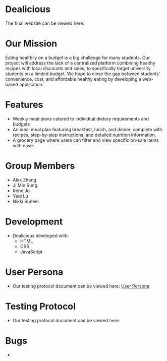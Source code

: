 # Dealicious
The final website can be viewed here: 

# Our Mission
Eating healthily on a budget is a big challenge for many students. Our project will address the lack of a centralized platform combining healthy recipes with local discounts and sales, to specifically target university students on a limited budget. We hope to close the gap between students' convenience, cost, and affordable healthy eating by developing a web-based application.

# Features
- Weekly meal plans catered to individual dietary requirements and budgets
- An ideal meal plan featuring breakfast, lunch, and dinner, complete with recipes, step-by-step instructions, and detailed nutrition information.
- A grocery page where users can filter and view specific on-sale items with ease.


# Group Members
- Alex Zhang
- Ji Min Sung
- Irene Jo
- Yaqi Lu
- Nikki Suneel

# Development
- Dealicious developed with:
  - HTML
  - CSS
  - JavaScript

# User Persona
- Our testing protocol document can be viewed here: [User Persona](https://github.com/UW-INFO442-WI25/group-pending/blob/app-setup/User%20Persona.pdf)

# Testing Protocol
- Our testing protocol document can be viewed here: 


# Bugs
- 
